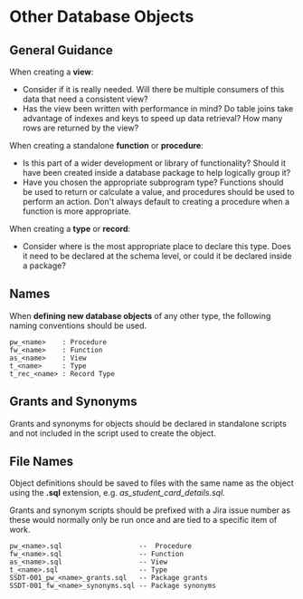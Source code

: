 # Other Database Objects 

## General Guidance

When creating a **view**:

* Consider if it is really needed. Will there be multiple consumers of this data that need a consistent view?
* Has the view been written with performance in mind? Do table joins take advantage of indexes and keys to speed up data retrieval? How many rows are returned by the view?

When creating a standalone **function** or **procedure**:

* Is this part of a wider development or library of functionality? Should it have been created inside a database package to help logically group it?
* Have you chosen the appropriate subprogram type? Functions should be used to return or calculate a value, and procedures should be used to perform an action. Don't always default to creating a procedure when a function is more appropriate. 

When creating a **type** or **record**:

* Consider where is the most appropriate place to declare this type. Does it need to be declared at the schema level,  or could it be declared inside a package?

## Names

When **defining new database objects** of any other type, the following naming conventions should be used.  

```
pw_<name>    : Procedure
fw_<name>    : Function
as_<name>    : View
t_<name>     : Type
t_rec_<name> : Record Type
```

## Grants and Synonyms

Grants and synonyms for objects should be declared in standalone scripts and not included in the script used to create the object.

## File Names
  
Object definitions should be saved to files with the same name as the object using the **.sql** extension, e.g. *as_student_card_details.sql*. 

Grants and synonym scripts should be prefixed with a Jira issue number as these would normally only be run once and are tied to a specific item of work. 

```
pw_<name>.sql                   --  Procedure
fw_<name>.sql                   -- Function
as_<name>.sql                   -- View
t_<name>.sql                    -- Type
SSDT-001_pw_<name>_grants.sql   -- Package grants
SSDT-001_fw_<name>_synonyms.sql -- Package synonyms
```

